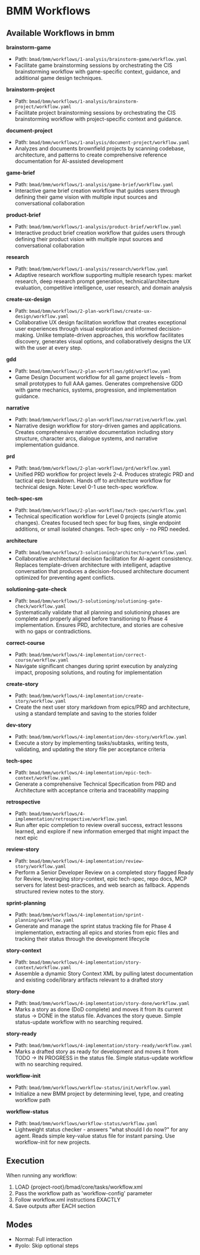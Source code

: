 # BMM Workflows

## Available Workflows in bmm

**brainstorm-game**
- Path: `bmad/bmm/workflows/1-analysis/brainstorm-game/workflow.yaml`
- Facilitate game brainstorming sessions by orchestrating the CIS brainstorming workflow with game-specific context, guidance, and additional game design techniques.

**brainstorm-project**
- Path: `bmad/bmm/workflows/1-analysis/brainstorm-project/workflow.yaml`
- Facilitate project brainstorming sessions by orchestrating the CIS brainstorming workflow with project-specific context and guidance.

**document-project**
- Path: `bmad/bmm/workflows/1-analysis/document-project/workflow.yaml`
- Analyzes and documents brownfield projects by scanning codebase, architecture, and patterns to create comprehensive reference documentation for AI-assisted development

**game-brief**
- Path: `bmad/bmm/workflows/1-analysis/game-brief/workflow.yaml`
- Interactive game brief creation workflow that guides users through defining their game vision with multiple input sources and conversational collaboration

**product-brief**
- Path: `bmad/bmm/workflows/1-analysis/product-brief/workflow.yaml`
- Interactive product brief creation workflow that guides users through defining their product vision with multiple input sources and conversational collaboration

**research**
- Path: `bmad/bmm/workflows/1-analysis/research/workflow.yaml`
- Adaptive research workflow supporting multiple research types: market research, deep research prompt generation, technical/architecture evaluation, competitive intelligence, user research, and domain analysis

**create-ux-design**
- Path: `bmad/bmm/workflows/2-plan-workflows/create-ux-design/workflow.yaml`
- Collaborative UX design facilitation workflow that creates exceptional user experiences through visual exploration and informed decision-making. Unlike template-driven approaches, this workflow facilitates discovery, generates visual options, and collaboratively designs the UX with the user at every step.

**gdd**
- Path: `bmad/bmm/workflows/2-plan-workflows/gdd/workflow.yaml`
- Game Design Document workflow for all game project levels - from small prototypes to full AAA games. Generates comprehensive GDD with game mechanics, systems, progression, and implementation guidance.

**narrative**
- Path: `bmad/bmm/workflows/2-plan-workflows/narrative/workflow.yaml`
- Narrative design workflow for story-driven games and applications. Creates comprehensive narrative documentation including story structure, character arcs, dialogue systems, and narrative implementation guidance.

**prd**
- Path: `bmad/bmm/workflows/2-plan-workflows/prd/workflow.yaml`
- Unified PRD workflow for project levels 2-4. Produces strategic PRD and tactical epic breakdown. Hands off to architecture workflow for technical design. Note: Level 0-1 use tech-spec workflow.

**tech-spec-sm**
- Path: `bmad/bmm/workflows/2-plan-workflows/tech-spec/workflow.yaml`
- Technical specification workflow for Level 0 projects (single atomic changes). Creates focused tech spec for bug fixes, single endpoint additions, or small isolated changes. Tech-spec only - no PRD needed.

**architecture**
- Path: `bmad/bmm/workflows/3-solutioning/architecture/workflow.yaml`
- Collaborative architectural decision facilitation for AI-agent consistency. Replaces template-driven architecture with intelligent, adaptive conversation that produces a decision-focused architecture document optimized for preventing agent conflicts.

**solutioning-gate-check**
- Path: `bmad/bmm/workflows/3-solutioning/solutioning-gate-check/workflow.yaml`
- Systematically validate that all planning and solutioning phases are complete and properly aligned before transitioning to Phase 4 implementation. Ensures PRD, architecture, and stories are cohesive with no gaps or contradictions.

**correct-course**
- Path: `bmad/bmm/workflows/4-implementation/correct-course/workflow.yaml`
- Navigate significant changes during sprint execution by analyzing impact, proposing solutions, and routing for implementation

**create-story**
- Path: `bmad/bmm/workflows/4-implementation/create-story/workflow.yaml`
- Create the next user story markdown from epics/PRD and architecture, using a standard template and saving to the stories folder

**dev-story**
- Path: `bmad/bmm/workflows/4-implementation/dev-story/workflow.yaml`
- Execute a story by implementing tasks/subtasks, writing tests, validating, and updating the story file per acceptance criteria

**tech-spec**
- Path: `bmad/bmm/workflows/4-implementation/epic-tech-context/workflow.yaml`
- Generate a comprehensive Technical Specification from PRD and Architecture with acceptance criteria and traceability mapping

**retrospective**
- Path: `bmad/bmm/workflows/4-implementation/retrospective/workflow.yaml`
- Run after epic completion to review overall success, extract lessons learned, and explore if new information emerged that might impact the next epic

**review-story**
- Path: `bmad/bmm/workflows/4-implementation/review-story/workflow.yaml`
- Perform a Senior Developer Review on a completed story flagged Ready for Review, leveraging story-context, epic tech-spec, repo docs, MCP servers for latest best-practices, and web search as fallback. Appends structured review notes to the story.

**sprint-planning**
- Path: `bmad/bmm/workflows/4-implementation/sprint-planning/workflow.yaml`
- Generate and manage the sprint status tracking file for Phase 4 implementation, extracting all epics and stories from epic files and tracking their status through the development lifecycle

**story-context**
- Path: `bmad/bmm/workflows/4-implementation/story-context/workflow.yaml`
- Assemble a dynamic Story Context XML by pulling latest documentation and existing code/library artifacts relevant to a drafted story

**story-done**
- Path: `bmad/bmm/workflows/4-implementation/story-done/workflow.yaml`
- Marks a story as done (DoD complete) and moves it from its current status → DONE in the status file. Advances the story queue. Simple status-update workflow with no searching required.

**story-ready**
- Path: `bmad/bmm/workflows/4-implementation/story-ready/workflow.yaml`
- Marks a drafted story as ready for development and moves it from TODO → IN PROGRESS in the status file. Simple status-update workflow with no searching required.

**workflow-init**
- Path: `bmad/bmm/workflows/workflow-status/init/workflow.yaml`
- Initialize a new BMM project by determining level, type, and creating workflow path

**workflow-status**
- Path: `bmad/bmm/workflows/workflow-status/workflow.yaml`
- Lightweight status checker - answers "what should I do now?" for any agent. Reads simple key-value status file for instant parsing. Use workflow-init for new projects.


## Execution

When running any workflow:
1. LOAD {project-root}/bmad/core/tasks/workflow.xml
2. Pass the workflow path as 'workflow-config' parameter
3. Follow workflow.xml instructions EXACTLY
4. Save outputs after EACH section

## Modes
- Normal: Full interaction
- #yolo: Skip optional steps
